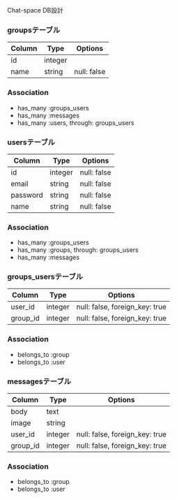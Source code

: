 Chat-space DB設計

### groupsテーブル

|Column|Type|Options|
|------|----|-------|
|id|integer|
|name|string|null: false|
### Association
- has_many :groups_users
- has_many :messages
- has_many :users, through: groups_users



### usersテーブル

|Column|Type|Options|
|------|----|-------|
|id|integer|null: false|
|email|string|null: false|
|password|string|null: false|
|name|string|null: false|
### Association
- has_many :groups_users
- has_many :groups, through: groups_users
- has_many :messages



### groups_usersテーブル

|Column|Type|Options|
|------|----|-------|
|user_id|integer|null: false, foreign_key: true|
|group_id|integer|null: false, foreign_key: true|
### Association
- belongs_to :group
- belongs_to :user


### messagesテーブル

|Column|Type|Options|
|------|----|-------|
|body|text|
|image|string|
|user_id|integer|null: false, foreign_key: true|
|group_id|integer|null: false, foreign_key: true|
### Association
- belongs_to :group
- belongs_to :user